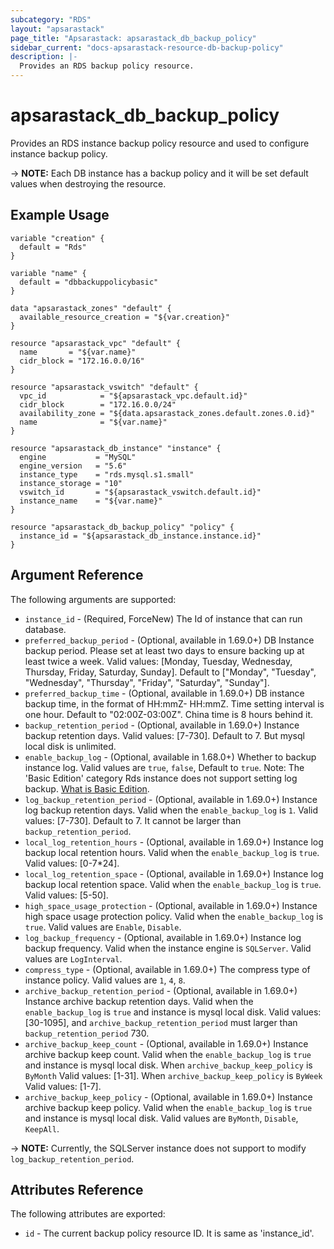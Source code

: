 ```yaml
---
subcategory: "RDS"
layout: "apsarastack"
page_title: "Apsarastack: apsarastack_db_backup_policy"
sidebar_current: "docs-apsarastack-resource-db-backup-policy"
description: |-
  Provides an RDS backup policy resource.
---
```


# apsarastack\_db\_backup\_policy

Provides an RDS instance backup policy resource and used to configure instance backup policy.

-> **NOTE:** Each DB instance has a backup policy and it will be set default values when destroying the resource.

## Example Usage

```
variable "creation" {
  default = "Rds"
}

variable "name" {
  default = "dbbackuppolicybasic"
}

data "apsarastack_zones" "default" {
  available_resource_creation = "${var.creation}"
}

resource "apsarastack_vpc" "default" {
  name       = "${var.name}"
  cidr_block = "172.16.0.0/16"
}

resource "apsarastack_vswitch" "default" {
  vpc_id            = "${apsarastack_vpc.default.id}"
  cidr_block        = "172.16.0.0/24"
  availability_zone = "${data.apsarastack_zones.default.zones.0.id}"
  name              = "${var.name}"
}

resource "apsarastack_db_instance" "instance" {
  engine           = "MySQL"
  engine_version   = "5.6"
  instance_type    = "rds.mysql.s1.small"
  instance_storage = "10"
  vswitch_id       = "${apsarastack_vswitch.default.id}"
  instance_name    = "${var.name}"
}

resource "apsarastack_db_backup_policy" "policy" {
  instance_id = "${apsarastack_db_instance.instance.id}"
} 
```

## Argument Reference

The following arguments are supported:

* `instance_id` - (Required, ForceNew) The Id of instance that can run database.
* `preferred_backup_period` - (Optional, available in 1.69.0+) DB Instance backup period. Please set at least two days to ensure backing up at least twice a week. Valid values: [Monday, Tuesday, Wednesday, Thursday, Friday, Saturday, Sunday]. Default to ["Monday", "Tuesday", "Wednesday", "Thursday", "Friday", "Saturday", "Sunday"].
* `preferred_backup_time` - (Optional, available in 1.69.0+) DB instance backup time, in the format of HH:mmZ- HH:mmZ. Time setting interval is one hour. Default to "02:00Z-03:00Z". China time is 8 hours behind it.
* `backup_retention_period` - (Optional, available in 1.69.0+) Instance backup retention days. Valid values: [7-730]. Default to 7. But mysql local disk is unlimited.
* `enable_backup_log` - (Optional, available in 1.68.0+) Whether to backup instance log. Valid values are `true`, `false`, Default to `true`. Note: The 'Basic Edition' category Rds instance does not support setting log backup. [What is Basic Edition](https://www.alibabacloud.com/help/doc-detail/48980.htm).
* `log_backup_retention_period` - (Optional, available in 1.69.0+) Instance log backup retention days. Valid when the `enable_backup_log` is `1`. Valid values: [7-730]. Default to 7. It cannot be larger than `backup_retention_period`.
* `local_log_retention_hours` - (Optional, available in 1.69.0+) Instance log backup local retention hours. Valid when the `enable_backup_log` is `true`. Valid values: [0-7*24].
* `local_log_retention_space` - (Optional, available in 1.69.0+) Instance log backup local retention space. Valid when the `enable_backup_log` is `true`. Valid values: [5-50].
* `high_space_usage_protection` - (Optional, available in 1.69.0+) Instance high space usage protection policy. Valid when the `enable_backup_log` is `true`. Valid values are `Enable`, `Disable`.
* `log_backup_frequency` - (Optional, available in 1.69.0+) Instance log backup frequency. Valid when the instance engine is `SQLServer`. Valid values are `LogInterval`.
* `compress_type` - (Optional, available in 1.69.0+) The compress type of instance policy. Valid values are `1`, `4`, `8`.
* `archive_backup_retention_period` - (Optional, available in 1.69.0+) Instance archive backup retention days. Valid when the `enable_backup_log` is `true` and instance is mysql local disk. Valid values: [30-1095], and `archive_backup_retention_period` must larger than `backup_retention_period` 730.
* `archive_backup_keep_count` - (Optional, available in 1.69.0+) Instance archive backup keep count. Valid when the `enable_backup_log` is `true` and instance is mysql local disk. When `archive_backup_keep_policy` is `ByMonth` Valid values: [1-31]. When `archive_backup_keep_policy` is `ByWeek` Valid values: [1-7].
* `archive_backup_keep_policy` - (Optional, available in 1.69.0+) Instance archive backup keep policy. Valid when the `enable_backup_log` is `true` and instance is mysql local disk. Valid values are `ByMonth`, `Disable`, `KeepAll`.

-> **NOTE:** Currently, the SQLServer instance does not support to modify `log_backup_retention_period`.

## Attributes Reference

The following attributes are exported:

* `id` - The current backup policy resource ID. It is same as 'instance_id'.
